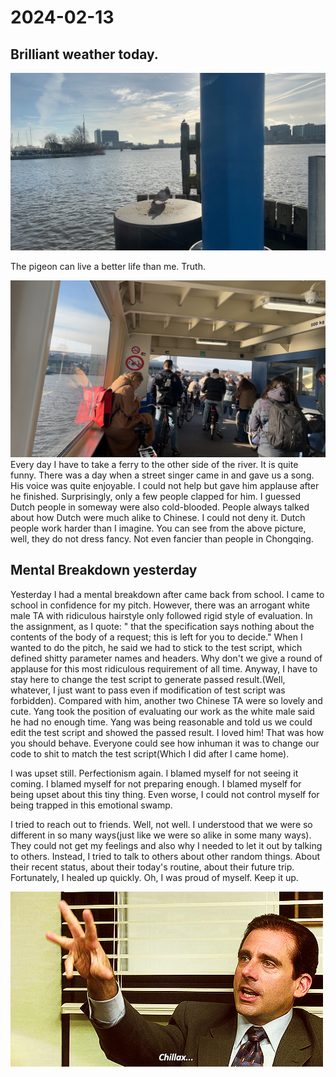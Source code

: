 # 2024-02-13

## Brilliant weather today.
![dinner](images/pigeon.jpg)

The pigeon can live a better life than me. Truth.

![dinner](images/ferry.jpg)
Every day I have to take a ferry to the other side of the river. It is quite funny.
There was a day when a street singer came in and gave us a song. His voice was quite enjoyable.
I could not help but gave him applause after he finished. Surprisingly, only a few people
clapped for him. I guessed Dutch people in someway were also cold-blooded. People always talked
about how Dutch were much alike to Chinese. I could not deny it. Dutch people work harder than
I imagine. You can see from the above picture, well, they do not dress fancy. Not even fancier than
people in Chongqing.

## Mental Breakdown yesterday

Yesterday I had a mental breakdown after came back from school. I came to school in confidence for my pitch.
However, there was an arrogant white male TA with ridiculous hairstyle only followed rigid style of evaluation.
In the assignment, as I quote: " that the specification says nothing
about the contents of the body of a request; this is left for you to decide." When I wanted to
do the pitch, he said we had to stick to the test script, which defined shitty parameter names and headers.
Why don't we give a round of applause for this most ridiculous requirement of all time.
Anyway, I have to stay here to change the test script to generate passed result.(Well, whatever, I just
want to pass even if modification of test script was forbidden). Compared with him, another two Chinese TA were so lovely and cute. Yang took the position
of evaluating our work as the white male said he had no enough time. Yang was being reasonable and told us
we could edit the test script and showed the passed result. I loved him! That was how you should
behave. Everyone could see how inhuman it was to change our code to shit to match the test script(Which I did after I came home).

I was upset still. Perfectionism again. I blamed myself for not seeing it coming.
I blamed myself for not preparing enough. I blamed myself for being upset about
this tiny thing. Even worse, I could not control myself for being trapped in this 
emotional swamp.

I tried to reach out to friends. Well, not well. I understood that we were so different
in so many ways(just like we were so alike in some many ways). They could not get my feelings
and also why I needed to let it out by talking to others. Instead, I tried to talk to others
about other random things. About their recent status, about their today's routine, about their
future trip. Fortunately, I healed up quickly. Oh, I was proud of myself. Keep it up.

![dinner](images/chilliax.gif)
